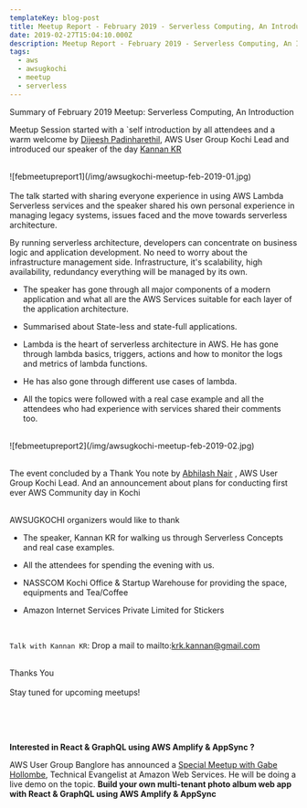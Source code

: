 ```yaml
---
templateKey: blog-post
title: Meetup Report - February 2019 - Serverless Computing, An Introduction
date: 2019-02-27T15:04:10.000Z
description: Meetup Report - February 2019 - Serverless Computing, An Introduction
tags:
  - aws
  - awsugkochi
  - meetup
  - serverless
---
```



Summary of February 2019 Meetup: Serverless Computing, An Introduction

Meetup Session started with a `self introduction by all attendees and a warm welcome by [Dijeesh Padinharethil](https://www.linkedin.com/in/dijeesh-padinharethil), AWS User Group Kochi Lead and introduced our speaker of the day [Kannan KR](https://www.linkedin.com/in/krkannan1729/)

<br>
![febmeetupreport1](/img/awsugkochi-meetup-feb-2019-01.jpg)
<br><br>
The talk started with sharing everyone experience in using AWS Lambda Serverless services and the speaker shared his own personal experience in managing legacy systems, issues faced and the move towards serverless architecture.


By running serverless architecture, developers can concentrate on business logic and application development. No need to worry about the infrastructure management side.  Infrastructure, it's scalability, high availability, redundancy everything will be managed by its own.

- The speaker has gone through all major components of a modern application and what all are the AWS Services suitable for each layer of the application architecture. 

- Summarised about State-less and state-full applications.

- Lambda is the heart of serverless architecture in AWS. He has gone through lambda basics, triggers, actions and how to monitor the logs and metrics of lambda functions. 

- He has also gone through different use cases of lambda.

- All the topics were followed with a real case example and all the attendees who had experience with services shared their comments too. 

<br>
![febmeetupreport2](/img/awsugkochi-meetup-feb-2019-02.jpg)
<br><br>

The event concluded by a Thank You note by [Abhilash Nair](https://www.linkedin.com/in/hiabhilash/) , AWS User Group Kochi Lead. And an announcement about plans for conducting first ever AWS Community day in Kochi


<br>
AWSUGKOCHI organizers would like to thank

- The speaker, Kannan KR for walking us through Serverless Concepts and real case examples.

- All the attendees for spending the evening with us.

- NASSCOM Kochi Office & Startup Warehouse for providing the space, equipments and Tea/Coffee 

- Amazon Internet Services Private Limited for Stickers  

<br>

`Talk with Kannan KR`: Drop a mail to mailto:krk.kannan@gmail.com 



<br>
Thanks You
<br>
<br>
Stay tuned for upcoming meetups! 

<br><br><br>


**Interested in React & GraphQL using AWS Amplify & AppSync  ?**

AWS User Group Banglore has announced a [Special Meetup with Gabe Hollombe](https://www.awsugblr.in/blog/2019-02-27-special-meetup-with-gabe-hollombe/), Technical Evangelist at Amazon Web Services. He will be doing a live demo on the topic. **Build your own multi-tenant photo album web app with React & GraphQL using AWS Amplify & AppSync**
